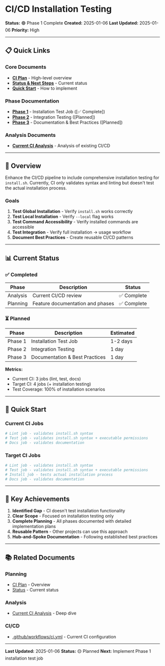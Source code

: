 # CI/CD Installation Testing

**Status:** 🟢 Phase 1 Complete
**Created:** 2025-01-06
**Last Updated:** 2025-01-06
**Priority:** High

---

## 📋 Quick Links

### Core Documents
- **[CI Plan](ci-plan.md)** - High-level overview
- **[Status & Next Steps](status-and-next-steps.md)** - Current status
- **[Quick Start](quick-start.md)** - How to implement

### Phase Documentation
- **[Phase 1](phase-1.md)** - Installation Test Job ([✅ Complete])
- **[Phase 2](phase-2.md)** - Integration Testing ([Planned])
- **[Phase 3](phase-3.md)** - Documentation & Best Practices ([Planned])

### Analysis Documents
- **[Current CI Analysis](current-ci-analysis.md)** - Analysis of existing CI/CD

---

## 🎯 Overview

Enhance the CI/CD pipeline to include comprehensive installation testing for `install.sh`. Currently, CI only validates syntax and linting but doesn't test the actual installation process.

### Goals

1. **Test Global Installation** - Verify `install.sh` works correctly
2. **Test Local Installation** - Verify `--local` flag works
3. **Test Command Accessibility** - Verify installed commands are accessible
4. **Test Integration** - Verify full installation → usage workflow
5. **Document Best Practices** - Create reusable CI/CD patterns

---

## 📊 Current Status

### ✅ Completed

| Phase | Description | Status |
|-------|-------------|--------|
| Analysis | Current CI/CD review | ✅ Complete |
| Planning | Feature documentation and phases | ✅ Complete |

### ⏳ Planned

| Phase | Description | Estimated |
|-------|-------------|-----------|
| Phase 1 | Installation Test Job | 1-2 days |
| Phase 2 | Integration Testing | 1 day |
| Phase 3 | Documentation & Best Practices | 1 day |

**Metrics:**
- Current CI: 3 jobs (lint, test, docs)
- Target CI: 4 jobs (+ installation testing)
- Test Coverage: 100% of installation scenarios

---

## 🚀 Quick Start

### Current CI Jobs
```bash
# Lint job - validates install.sh syntax
# Test job - validates install.sh syntax + executable permissions
# Docs job - validates documentation
```

### Target CI Jobs
```bash
# Lint job - validates install.sh syntax
# Test job - validates install.sh syntax + executable permissions
# Install job - tests actual installation process
# Docs job - validates documentation
```

---

## 🎊 Key Achievements

1. **Identified Gap** - CI doesn't test installation functionality
2. **Clear Scope** - Focused on installation testing only
3. **Complete Planning** - All phases documented with detailed implementation plans
4. **Reusable Pattern** - Other projects can use this approach
5. **Hub-and-Spoke Documentation** - Following established best practices

---

## 📚 Related Documents

### Planning
- [CI Plan](ci-plan.md) - Overview
- [Status](status-and-next-steps.md) - Current status

### Analysis
- [Current CI Analysis](current-ci-analysis.md) - Deep dive

### CI/CD
- [.github/workflows/ci.yml](../../../.github/workflows/ci.yml) - Current CI configuration

---

**Last Updated:** 2025-01-06
**Status:** 🟡 Planned
**Next:** Implement Phase 1 installation test job

